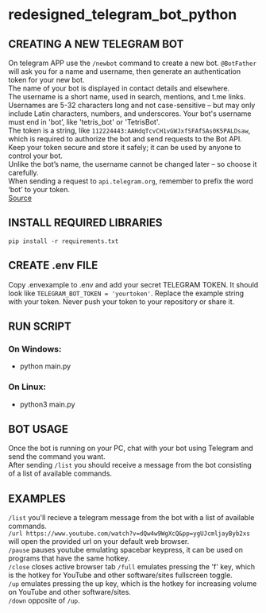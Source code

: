 # redesigned_telegram_bot_python

## CREATING A NEW TELEGRAM BOT
On telegram APP use the `/newbot` command to create a new bot. `@BotFather` will ask you for a name and username, then generate an authentication token for your new bot.  
The name of your bot is displayed in contact details and elsewhere.  
The username is a short name, used in search, mentions, and t.me links. Usernames are 5-32 characters long and not case-sensitive – but may only include Latin characters, numbers, and underscores. Your bot's username must end in 'bot’, like 'tetris_bot' or 'TetrisBot'.  
The token is a string, like `112224443:AAHdqTcvCH1vGWJxfSFAfSAs0K5PALDsaw`, which is required to authorize the bot and send requests to the Bot API. Keep your token secure and store it safely; it can be used by anyone to control your bot.  
Unlike the bot’s name, the username cannot be changed later – so choose it carefully.  
When sending a request to `api.telegram.org`, remember to prefix the word ‘bot’ to your token.  
[Source](https://core.telegram.org/bots/features "Link to telegram site")  

## INSTALL REQUIRED LIBRARIES
``pip install -r requirements.txt``

## CREATE .env FILE
Copy .envexample to .env and add your secret TELEGRAM TOKEN.
It should look like `TELEGRAM_BOT_TOKEN = 'yourtoken'`.
Replace the example string with your token.
Never push your token to your repository or share it.


## RUN SCRIPT
### On Windows:  
  * python main.py

### On Linux:  
  * python3 main.py 

## BOT USAGE
   Once the bot is running on your PC, chat with your bot using Telegram and send the command you want.  
   After sending `/list` you should receive a message from the bot consisting of a list of available commands.  

## EXAMPLES
   `/list` you'll recieve a telegram message from the bot with a list of available commands.  
   `/url https://www.youtube.com/watch?v=dQw4w9WgXcQ&pp=ygUJcmljayByb2xs` will open the provided url on your default web browser.  
   `/pause` pauses youtube emulating spacebar keypress, it can be used on programs that have the same hotkey.  
   `/close` closes active browser tab
   `/full` emulates pressing the 'f' key, which is the hotkey for YouTube and other software/sites fullscreen toggle.  
   `/up` emulates pressing the up key, which is the hotkey for increasing volume on YouTube and other software/sites.  
   `/down` opposite of `/up`.  
